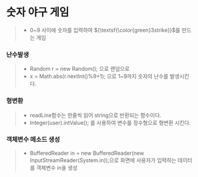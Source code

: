 # 숫자 야구 게임 
> + 0~9 사이에 숫자를 입력하여 ${\textsf{\color{green}3strike}}$를 만드는 게임

### 난수발생
> + Random r = new Random(); 으로 랜덤으로
> + x = Math.abs(r.nextInt()%9+1); 으로 1~9까지 숫자의 난수를 발생시킨다.

### 형변환
> + readLine함수는 한줄씩 읽어 string으로 반환되는 함수이다.
> + Integer(user).intValue(); 를 사용하여 변수를 정수형으로 형변환 시킨다.

### 객체변수 메소드 생성
> + BufferedReader in = new BufferedReader(new InputStreamReader(System.in));으로 화면에 사용자가 입력하는 데이터를 객체변수 in을 생성

